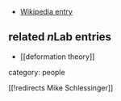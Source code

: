 
* [Wikipedia entry](https://en.wikipedia.org/wiki/Michael_Schlessinger)

## related $n$Lab entries

* [[deformation theory]]

category: people

[[!redirects Mike Schlessinger]]

